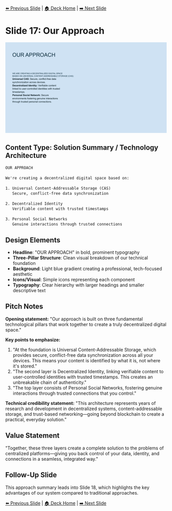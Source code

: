 <!-- Navigation Header -->
[⬅️ Previous Slide](slide16.md) | [🏠 Deck Home](../README.md) | [➡️ Next Slide](slide18.md)

# Slide 17: Our Approach

![Our Approach](../images/slide17.png)

## Content Type: Solution Summary / Technology Architecture

```
OUR APPROACH

We're creating a decentralized digital space based on:

1. Universal Content-Addressable Storage (CAS)
   Secure, conflict-free data synchronization

2. Decentralized Identity
   Verifiable content with trusted timestamps

3. Personal Social Networks
   Genuine interactions through trusted connections
```

## Design Elements

- **Headline**: "OUR APPROACH" in bold, prominent typography
- **Three-Pillar Structure**: Clean visual breakdown of our technical foundation
- **Background**: Light blue gradient creating a professional, tech-focused aesthetic
- **Icons/Visual**: Simple icons representing each component
- **Typography**: Clear hierarchy with larger headings and smaller descriptive text

## Pitch Notes

**Opening statement:**
"Our approach is built on three fundamental technological pillars that work together to create a truly decentralized digital space."

**Key points to emphasize:**
1. "At the foundation is Universal Content-Addressable Storage, which provides secure, conflict-free data synchronization across all your devices. This means your content is identified by what it is, not where it's stored."
2. "The second layer is Decentralized Identity, linking verifiable content to user-controlled identities with trusted timestamps. This creates an unbreakable chain of authenticity."
3. "The top layer consists of Personal Social Networks, fostering genuine interactions through trusted connections that you control."

**Technical credibility statement:**
"This architecture represents years of research and development in decentralized systems, content-addressable storage, and trust-based networking—going beyond blockchain to create a practical, everyday solution."

## Value Statement

"Together, these three layers create a complete solution to the problems of centralized platforms—giving you back control of your data, identity, and connections in a seamless, integrated way."

## Follow-Up Slide

This approach summary leads into Slide 18, which highlights the key advantages of our system compared to traditional approaches.

<!-- Navigation Footer -->
[⬅️ Previous Slide](slide16.md) | [🏠 Deck Home](../README.md) | [➡️ Next Slide](slide18.md)